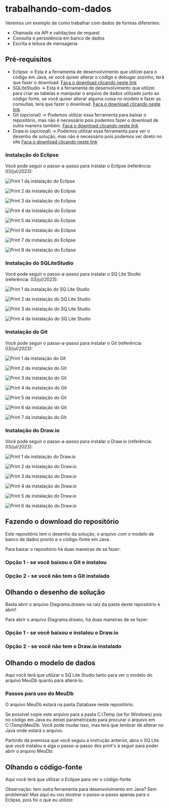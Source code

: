 # trabalhando-com-dados

Veremos um exemplo de como trabalhar com dados de formas diferentes:

* Chamada via API e validações de request
* Consulta e persistência em banco de dados
* Escrita e leitura de mensageria

## Pré-requisitos

* Eclipse -> Esta é a ferramenta de desenvolvimento que utilizei para o código em Java, se você quiser alterar o código e debugar sozinho, terá que fazer o download. [Faça o download clicando neste link](https://www.eclipse.org/downloads/packages/installer)
* SQLiteStudio -> Esta é a ferramenta de desenvolvimento que utilizei para criar as tabelas e manipular o arquivo de dados utilizado junto ao código fonte, se você quiser alterar alguma coisa no modelo e fazer as consultas, terá que fazer o download. [Faça o download clicando neste link](https://sqlitestudio.pl/)
* Git (opcional) -> Podemos utilizar essa ferramenta para baixar o repositório, mas não é necessário pois podemos fazer o download de outra maneira também. [Faça o download clicando neste link](https://git-scm.com/downloads)
* Draw.io (opcional) -> Podemos utilizar essa ferramenta para ver o desenho de solução, mas não é necessário pois podemos ver direto no site [Faça o download clicando neste link](https://www.drawio.com/)

### Instalação do Eclipse

Você pode seguir o passo-a-passo para instalar o Eclipse (referência: 03/jul/2023):

![Print 1 da instalação do Eclipse](/../main/Imagens/Eclipse-print1.png)

![Print 2 da instalação do Eclipse](/../main/Imagens/Eclipse-print2.png)

![Print 3 da instalação do Eclipse](/../main/Imagens/Eclipse-print3.png)

![Print 4 da instalação do Eclipse](/../main/Imagens/Eclipse-print4.png)

![Print 5 da instalação do Eclipse](/../main/Imagens/Eclipse-print5.png)

![Print 6 da instalação do Eclipse](/../main/Imagens/Eclipse-print6.png)

![Print 7 da instalação do Eclipse](/../main/Imagens/Eclipse-print7.png)

![Print 8 da instalação do Eclipse](/../main/Imagens/Eclipse-print8.png)

### Instalação do SQLiteStudio

Você pode seguir o passo-a-passo para instalar o SQ Lite Studio (referência: 03/jul/2023):

![Print 1 da instalação do SQ Lite Studio](/../main/Imagens/SQLiteStudio-print1.png)

![Print 2 da instalação do SQ Lite Studio](/../main/Imagens/SQLiteStudio-print2.png)

![Print 3 da instalação do SQ Lite Studio](/../main/Imagens/SQLiteStudio-print3.png)

![Print 4 da instalação do SQ Lite Studio](/../main/Imagens/SQLiteStudio-print4.png)

### Instalação do Git

Você pode seguir o passo-a-passo para instalar o Git (referência: 03/jul/2023):

![Print 1 da instalação do Git](/../main/Imagens/Git-print1.png)

![Print 2 da instalação do Git](/../main/Imagens/Git-print2.png)

![Print 3 da instalação do Git](/../main/Imagens/Git-print3.png)

![Print 4 da instalação do Git](/../main/Imagens/Git-print4.png)

![Print 5 da instalação do Git](/../main/Imagens/Git-print5.png)

![Print 6 da instalação do Git](//../main/Imagens/Git-print6.png)

![Print 7 da instalação do Git](//../main/Imagens/Git-print7.png)

### Instalação do Draw.io

Você pode seguir o passo-a-passo para instalar o Draw.io (referência: 03/jul/2023):

![Print 1 da instalação do Draw.io](/../main/Imagens/Drawio-print1.png)

![Print 2 da instalação do Draw.io](/../main/Imagens/Drawio-print2.png)

![Print 3 da instalação do Draw.io](/../main/Imagens/Drawio-print3.png)

![Print 4 da instalação do Draw.io](/../main/Imagens/Drawio-print4.png)

![Print 5 da instalação do Draw.io](/../main/Imagens/Drawio-print5.png)

![Print 6 da instalação do Draw.io](/../main/Imagens/Drawio-print6.png)

## Fazendo o download do repositório

Este repositório tem o desenho da solução, o arquivo com o modelo de banco de dados pronto e o código-fonte em Java.

Para baixar o repositório há duas maneiras de se fazer:

### Opção 1 - se você baixou o Git e instalou


### Opção 2 - se você não tem o Git instalado

## Olhando o desenho de solução

Basta abrir o arquivo Diagrama.drawio na raiz da pasta deste repositório e abrir!

Para abrir o arquivo Diagrama.drawio, há duas maneiras de se fazer:

### Opção 1 - se você baixou e instalou o Draw.io

### Opção 2 - se você não tem o Draw.io instalado

## Olhando o modelo de dados

Aqui você terá que utilizar o SQ Lite Studio tanto para ver o modelo do arquivo MeuDb quanto para alterá-lo.

### Passos para uso do MeuDb

O arquivo MeuDb estará na pasta Database neste repositório.

Se possível copie este arquivo para a pasta C:\Temp (se for Windows) pois no código em Java eu deixei parametrizado para procurar o arquivo em C:\Temp\MeuDb. Você pode mudar isso, mas terá que lembrar de alterar no Java onde estará o arquivo.

Partindo da premissa que você seguiu a instrução anterior, abra o SQ Lite que você instalou e siga o passo-a-passo dos print's à seguir para poder abrir o arquivo MeuDb:

## Olhando o código-fonte

Aqui você terá que utilizar o Eclipse para ver o código-fonte.

Observação: tem outra ferramenta para desenvolvimento em Java? Sem problemas! Mas aqui eu vou mostrar o passo-a-passo apenas para o Eclipse, pois foi o que eu utilizei:

